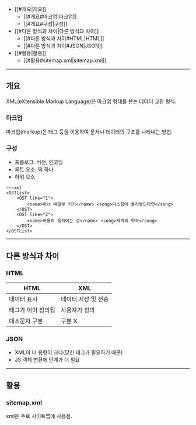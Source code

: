 - [[#개요|개요]]
	- [[#개요#마크업|마크업]]
	- [[#개요#구성|구성]]
- [[#다른 방식과 차이|다른 방식과 차이]]
	- [[#다른 방식과 차이#HTML|HTML]]
	- [[#다른 방식과 차이#JSON|JSON]]
- [[#활용|활용]]
	- [[#활용#sitemap.xml|sitemap.xml]]

---
## 개요
XML(eXtensible Markup Language)은 마크업 형태를 쓴는 데이터 교환 형식.
### 마크업
마크업(markup)은 태그 등을 이용하여 문서나 데이터의 구조를 나타내는 방법.
### 구성
* 프롤로그: 버전, 인코딩
* 루트 요소: 딱 하나
* 하위 요소
```ad-example
~~~xml
<OSTList>
	<OST like="1">
		<name>마녀 배달부 키키</name> <song>따스함에 둘러쌓인다면</song>
	</OST>
	<OST like="2">
		<name>하울의 움직이는 성</name> <song>세계의 약속</song>
	</OST>
</OSTList>
```
---
## 다른 방식과 차이
### HTML

| HTML       | XML         |
| ---------- | ----------- |
| 데이터 표시     | 데이터 저장 및 전송 |
| 태그가 이미 정의됨 | 사용자가 정의     |
| 대소문자 구분    | 구분 X        |
### JSON
* XML이 더 용량이 크다(닫힌 태그가 필요하기 때문)
* JS 객체 변환에 단계가 더 필요
---
## 활용
### sitemap.xml
xml은 주로 사이트맵에 사용됨.